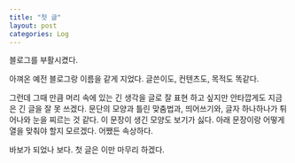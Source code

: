 ```yaml
---
title: "첫 글"
layout: post
categories: Log
---
```


블로그를 부활시켰다. 

아껴온 예전 블로그랑 이름을 같게 지었다. 글쓴이도, 컨텐츠도, 목적도 똑같다. 

그런데 그때 만큼 머리 속에 있는 긴 생각을 글로 잘 표현 하고 싶지만 안타깝게도 지금은 긴 글을 잘 못 쓰겠다. 문단의 모양과 틀린 맞춤법과, 띄어쓰기와, 글자 하나하나가 튀어나와 눈을 찌르는 것 같다. 이 문장이 생긴 모양도 보기가 싫다. 아래 문장이랑 어떻게 열을 맞춰야 할지 모르겠다. 어쨌든 속상하다.  

바보가 되었나 보다. 첫 글은 이만 마무리 하겠다. 


